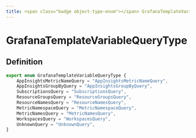 ```yaml
---
title: <span class="badge object-type-enum"></span> GrafanaTemplateVariableQueryType
---
```

# <span class="badge object-type-enum"></span> GrafanaTemplateVariableQueryType

## Definition

```typescript
export enum GrafanaTemplateVariableQueryType {
	AppInsightsMetricNameQuery = "AppInsightsMetricNameQuery",
	AppInsightsGroupByQuery = "AppInsightsGroupByQuery",
	SubscriptionsQuery = "SubscriptionsQuery",
	ResourceGroupsQuery = "ResourceGroupsQuery",
	ResourceNamesQuery = "ResourceNamesQuery",
	MetricNamespaceQuery = "MetricNamespaceQuery",
	MetricNamesQuery = "MetricNamesQuery",
	WorkspacesQuery = "WorkspacesQuery",
	UnknownQuery = "UnknownQuery",
}

```
